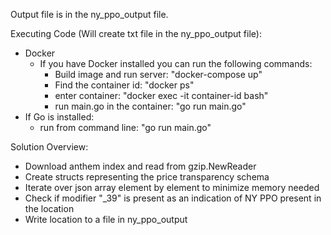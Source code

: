 Output file is in the ny_ppo_output file.

Executing Code (Will create txt file in the ny_ppo_output file):
- Docker
  - If you have Docker installed you can run the following commands:
    - Build image and run server: "docker-compose up"
    - Find the container id: "docker ps"
    - enter container: "docker exec -it container-id bash"
    - run main.go in the container: "go run main.go"
- If Go is installed:
  - run from command line: "go run main.go"
 
Solution Overview:
- Download anthem index and read from gzip.NewReader
- Create structs representing the price transparency schema
- Iterate over json array element by element to minimize memory needed
- Check if modifier "_39" is present as an indication of NY PPO present in the location
- Write location to a file in ny_ppo_output
